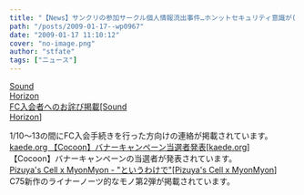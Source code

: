 ```yaml
---
title: "【News】サンクリの参加サークル個人情報流出事件…ホンットセキュリティ意識が(ry"
path: "/posts/2009-01-17--wp0967"
date: "2009-01-17 11:10:12"
cover: "no-image.png"
author: "stfate"
tags: ["ニュース"]
---
```


<style type="text/css">
<!--
p {white-space: pre-wrap};
-->
</style>

<a class="topics" href="http://www.soundhorizon.com/information/index.html" target="_blank">Sound Horizon FC入会者へのお詫び掲載</a><span class="junre">[<a href="http://sound-horizon.net/" target="_blank">Sound Horizon</a>]</span>
<div class="news">1/10～13の間にFC入会手続きを行った方向けの連絡が掲載されています。</div>
<a class="topics" href="http://kaede.org/" target="_blank">kaede.org 【Cocoon】バナーキャンペーン当選者発表</a><span class="junre">[<a href="http://kaede.org/" target="_blank">kaede.org</a>]</span>
<div class="news">【Cocoon】バナーキャンペーンの当選者が発表されています。</div>
<a class="topics" href="http://pm.pizuya.com/" target="_blank">Pizuya's Cell x MyonMyon - "というわけで"</a><span class="junre">[<a href="http://pm.pizuya.com/" target="_blank">Pizuya's Cell x MyonMyon</a>]</span>
<div class="news">C75新作のライナーノーツ的なモノ第2弾が掲載されています。</div>
